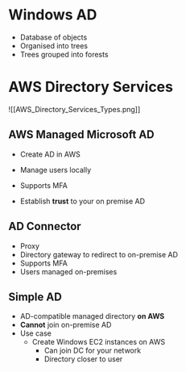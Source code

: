 # Windows AD

- Database of objects
- Organised into trees
- Trees grouped into forests

# AWS Directory Services

![[AWS_Directory_Services_Types.png]]

## AWS Managed Microsoft AD

- Create AD in AWS
- Manage users locally
- Supports MFA

- Establish **trust** to your on premise AD

## AD Connector

- Proxy
- Directory gateway to redirect to on-premise AD
- Supports MFA
- Users managed on-premises

## Simple AD

- AD-compatible managed directory **on AWS**
- **Cannot** join on-premise AD
- Use case
	- Create Windows EC2 instances on AWS
		- Can join DC for your network
		- Directory closer to user


